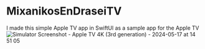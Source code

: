 # MixanikosEnDraseiTV
I made this simple Apple TV app in SwiftUI as a sample app for the Apple TV
![Simulator Screenshot - Apple TV 4K (3rd generation) - 2024-05-17 at 14 51 05](https://github.com/angelosstaboulis/MixanikosEnDraseiTV/assets/79055304/0aa80228-b51c-4527-8cb3-900e24f2f6af)

